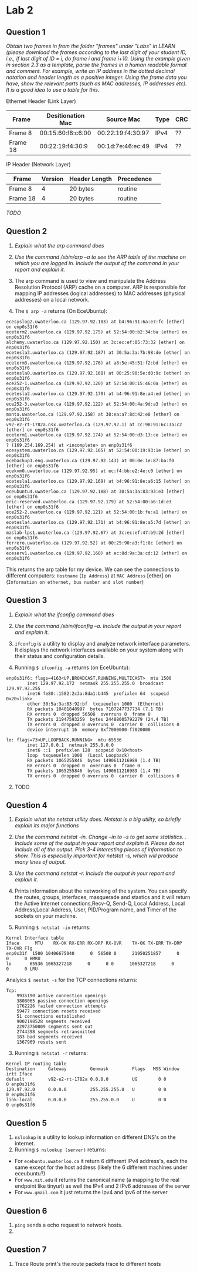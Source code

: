 # Lab 2

## Question 1
*Obtain two frames in from the folder "frames" under "Labs" in LEARN (please download the frames according to the last digit of your student ID, i.e., if last digit of ID = i, do frame i and frame i+10. Using the example given in section 2.3 as a template, parse the frames in a human readable format and comment. For example, write an IP address in the dotted decimal notation and header length as a positive integer. Using the frame data you have, show the relevant parts (such as MAC addresses, IP addresses etc). It is a good idea to use a table for this.*

Ethernet Header (Link Layer)

| Frame    | Desitionation Mac | Source Mac        | Type  | CRC  |
| -------- | ----------------- | ----------------- | ----- | ---- |
| Frame 8  | 00:15:60:f8:c6:00 | 00:22:19:f4:30:97 | IPv4  |  ??  |
| Frame 18 | 00:22:19:f4:30:9  | 00:1d:7e:46:ec:49 | IPv4  |  ??  |

IP Header (Network Layer)

| Frame    | Version | Header Length | Precedence |      | 
| -------- | ------- | ------------- | ---------- | ---- |
| Frame 8  |    4    |   20 bytes    |  routine   |      |
| Frame 18 |    4    |   20 bytes    |  routine   |      |

_TODO_


## Question 2
1. *Explain what the arp command does*
2. *Use the command /sbin/arp –a to see the ARP table of the machine on which you are logged in. Include the output of the command in your report and explain it.*

1. The arp command is used to view and manipulate the Address Resolution Protocol (ARP) cache on a computer. ARP is responsible for mapping IP addresses (logical addresses) to MAC addresses (physical addresses) on a local network.
2. The `$ arp -a` returns (On EceUbuntu): 

```
ecesyslog2.uwaterloo.ca (129.97.92.183) at b4:96:91:6a:e7:fc [ether] on enp0s31f6
eceterm2.uwaterloo.ca (129.97.92.175) at 52:54:00:b2:34:ba [ether] on enp0s31f6
alchemy.uwaterloo.ca (129.97.92.150) at 3c:ec:ef:05:73:32 [ether] on enp0s31f6
ecetesla3.uwaterloo.ca (129.97.92.187) at 30:5a:3a:7b:98:de [ether] on enp0s31f6
eceterm3.uwaterloo.ca (129.97.92.176) at a8:5e:45:51:f2:bd [ether] on enp0s31f6
ecetesla0.uwaterloo.ca (129.97.92.168) at 00:25:90:5e:d0:9c [ether] on enp0s31f6
ece252-1.uwaterloo.ca (129.97.92.120) at 52:54:00:15:46:0a [ether] on enp0s31f6
ecetesla2.uwaterloo.ca (129.97.92.170) at b4:96:91:8e:a4:ed [ether] on enp0s31f6
ece252-3.uwaterloo.ca (129.97.92.122) at 52:54:00:4a:9d:a3 [ether] on enp0s31f6
manta.uwaterloo.ca (129.97.92.158) at 38:ea:a7:8d:42:e8 [ether] on enp0s31f6
v92-e2-rt-1782a.nsx.uwaterloo.ca (129.97.92.1) at cc:98:91:6c:3a:c2 [ether] on enp0s31f6
eceterm1.uwaterloo.ca (129.97.92.174) at 52:54:00:d3:13:ce [ether] on enp0s31f6
? (169.254.169.254) at <incomplete> on enp0s31f6
ecesystem.uwaterloo.ca (129.97.92.165) at 52:54:00:19:93:1e [ether] on enp0s31f6
ecebackup1.eng.uwaterloo.ca (129.97.92.143) at 00:0e:1e:87:ba:f0 [ether] on enp0s31f6
ecekvm0.uwaterloo.ca (129.97.92.95) at ec:f4:bb:e2:4e:c0 [ether] on enp0s31f6
ecetesla1.uwaterloo.ca (129.97.92.169) at b4:96:91:8e:a6:15 [ether] on enp0s31f6
eceubuntu4.uwaterloo.ca (129.97.92.188) at 30:5a:3a:83:93:e3 [ether] on enp0s31f6
eric-reserved.uwaterloo.ca (129.97.92.179) at 52:54:00:a6:1d:e3 [ether] on enp0s31f6
ece252-2.uwaterloo.ca (129.97.92.121) at 52:54:00:1b:fe:a1 [ether] on enp0s31f6
ecetesla4.uwaterloo.ca (129.97.92.171) at b4:96:91:8e:a5:7d [ether] on enp0s31f6
maslab-lps1.uwaterloo.ca (129.97.92.67) at 3c:ec:ef:47:b9:2d [ether] on enp0s31f6
ferrero.uwaterloo.ca (129.97.92.52) at 00:25:90:a3:f1:8c [ether] on enp0s31f6
eceserv1.uwaterloo.ca (129.97.92.160) at ec:0d:9a:3a:cd:12 [ether] on enp0s31f6
```

This returns the arp table for my device. We can see the connections to different computers: `Hostname` (`Ip Address`) at `MAC Address` [ether] on (`Information on ethernet, bus number and slot number`)


## Question 3
1. *Explain what the ifconfig command does*
2. *Use the command /sbin/ifconfig –a. Include the output in your report and explain it.*

1. `ifconfig` is a utility to display and analyze network interface parameters. It displays the network interfaces available on your system along with their status and configuration details.
2. Running `$ ifconfig -a` returns (on EceUbuntu):

```
enp0s31f6: flags=4163<UP,BROADCAST,RUNNING,MULTICAST>  mtu 1500
        inet 129.97.92.172  netmask 255.255.255.0  broadcast 129.97.92.255
        inet6 fe80::1582:2c3a:8da1:b445  prefixlen 64  scopeid 0x20<link>
        ether 30:5a:3a:83:92:bf  txqueuelen 1000  (Ethernet)
        RX packets 10401840997  bytes 7107247737734 (7.1 TB)
        RX errors 0  dropped 56508  overruns 0  frame 0
        TX packets 21947593259  bytes 24488005792279 (24.4 TB)
        TX errors 0  dropped 0 overruns 0  carrier 0  collisions 0
        device interrupt 16  memory 0xf7000000-f7020000  

lo: flags=73<UP,LOOPBACK,RUNNING>  mtu 65536
        inet 127.0.0.1  netmask 255.0.0.0
        inet6 ::1  prefixlen 128  scopeid 0x10<host>
        loop  txqueuelen 1000  (Local Loopback)
        RX packets 1065255846  bytes 1490611216989 (1.4 TB)
        RX errors 0  dropped 0  overruns 0  frame 0
        TX packets 1065255846  bytes 1490611216989 (1.4 TB)
        TX errors 0  dropped 0 overruns 0  carrier 0  collisions 0
```
2. TODO


## Question 4
1. *Explain what the netstat utility does. Netstat is a big utility, so briefly explain its major functions*
2. *Use the command netstat -in. Change –in to –s to get some statistics. . Include some of the output in your report and explain it. Please do not include all of the output. Pick 3-4 interesting pieces of information to show. This is especially important for netstat -s, which will produce many lines of output.*
3. *Use the command netstat -r. Include the output in your report and explain it.*

1. Prints information about the networking of the system. You can specify the routes, groups, interfaces, masquerade and stastics and it will return the Active Internet connections,Recv-Q, Send-Q, Local Address, Local Address,Local Address, User,  PID/Program name, and Timer of the sockets on your machine.

2. Running `$ netstat -in` returns:

```
Kernel Interface table
Iface      MTU    RX-OK RX-ERR RX-DRP RX-OVR    TX-OK TX-ERR TX-DRP TX-OVR Flg
enp0s31f  1500 10406675040      0  56508 0      21950251857      0      0      0 BMRU
lo       65536 1065327218      0      0 0      1065327218      0      0      0 LRU
```
Analyics `$ nestat -s` for the TCP connections returns:

```
Tcp:
    9935190 active connection openings
    3808065 passive connection openings
    1762226 failed connection attempts
    59477 connection resets received
    51 connections established
    9002198528 segments received
    22973750009 segments sent out
    2744398 segments retransmitted
    183 bad segments received
    1367969 resets sent
```

3. Running `$ netstat -r` returns:

```
Kernel IP routing table
Destination     Gateway         Genmask         Flags   MSS Window  irtt Iface
default         v92-e2-rt-1782a 0.0.0.0         UG        0 0          0 enp0s31f6
129.97.92.0     0.0.0.0         255.255.255.0   U         0 0          0 enp0s31f6
link-local      0.0.0.0         255.255.0.0     U         0 0          0 enp0s31f6
```


## Question 5
1. `nslookup` is a utility to lookup information on different DNS's on the internet. 
2. Running `$ nslookup (server)` returns:
- For `ecebuntu.uwaterloo.ca` it return 6 different IPv4 address's, each the same except for the host address (likely the 6 different machines under eceubuntu?)
- For `www.mit.edu` it returns the canonical name (a mapping to the real endpoint like tinyurl) as well the IPv4 and 2 IPv6 addresses of the server
- For `www.gmail.com` it just returns the Ipv4 and Ipv6 of the server


## Question 6
1. `ping` sends a echo request to network hosts. 
2. 


## Question 7
1. Trace Route print's the route packets trace to different hosts

